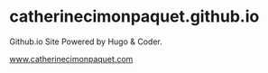# catherinecimonpaquet.github.io

Github.io Site Powered by Hugo & Coder.

www.catherinecimonpaquet.com
